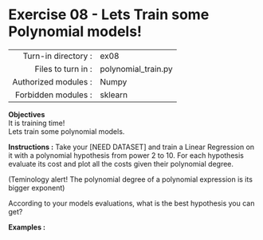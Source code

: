 # Exercise 08 - Lets Train some Polynomial models! 

|                         |                     |
| -----------------------:| ------------------  |
|   Turn-in directory :   |  ex08               |
|   Files to turn in :    |  polynomial_train.py      |
|   Authorized modules :  |  Numpy              |
|   Forbidden modules :   |  sklearn            |

**Objectives**  
It is training time!  
Lets train some polynomial models.

**Instructions :**
Take your [NEED DATASET] and train a Linear Regression on it with a polynomial hypothesis from power 2 to 10.
For each hypothesis evaluate its cost and plot all the costs given their polynomial degree.  

(Teminology alert! The polynomial degree of a polynomial expression is its bigger exponent)

According to your models evaluations, what is the best hypothesis you can get?

**Examples :**
```python

```

